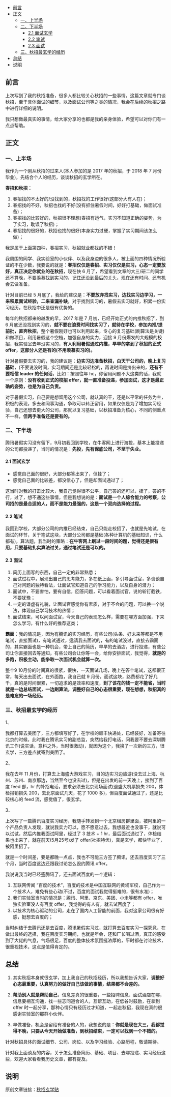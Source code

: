 - [前言](#前言)
- [正文](#正文)
  - [一、上半场](#一上半场)
  - [二、下半场](#二下半场)
    - [2.1 面试玄学](#21-面试玄学)
    - [2.2 笔试](#22-笔试)
    - [2.3 面试](#23-面试)
  - [三、秋招最玄学的经历](#三秋招最玄学的经历)
- [总结](#总结)
- [说明](#说明)

## 前言

上次写到了我的秋招准备，很多人都比较关心秋招的一些事情，这篇文章就专门谈秋招，至于具体面试的细节，以及面试公司等之类的情况，我会在后续的秋招之路中进行详细的说明。

我只想做最真实的事情，给大家分享的也都是我的亲身体验，希望可以对你们有一点点帮助。

## 正文

### 一、上半场

我作为一个刚从秋招的过来人(本人参加的是 2017 年的秋招，于 2018 年 7 月份毕业)，先结合个人的经历，谈谈秋招的玄学所在。

**春招和秋招：**

1. 春招找的不太好的/没找到的，秋招找的工作很好(这部分大有人在)；
2. 春招找的不好，秋招也找的不好(没有抓住暑假时间，好好打基础，做面试准备)；
3. 春招找的比较好的，秋招很不理想(春招有运气，实习不知道正确的姿势，为了实习，耽误了秋招)；
4. 春招找的很好的，秋招也找的很好(本身实力过硬，掌握了实习期间该怎么做)；

我是属于上面第四种，春招实习、秋招就业都找的不错！

我周围的同学、我实验室的小伙伴、以及我身边的很多人，被上面的四种情况所验证的不在少数，我要说的就是：**春招仅仅是春招、实习仅仅是实习，心态一定要放好，真正决定你就业的在秋招**，现在快 6 月了，希望看到文章的大三/研二的同学还不算晚，不要羡慕找到实习的，记住还没到最后的关头，现在还有时间、还有机会去做准备。

针对目前已经 5 月底了，我给的建议是：**不要放弃找实习，边找实习边学习，一来积累面试经验，二来查漏补缺**，对于找到实习的，暑假去实习就好，积累一份实习经历，在秋招中还是很有优势的。

每年的秋招都来的越发的早，2017 年是 7 月初，已经开始正式的内推秋招了，到 6 月底还没找到实习的，**就不要在浪费时间找实习了，就待在学校，参加内推/提前批，直奔秋招**，整个暑假刚好也可以利用起来，专心的复习基础(刷算法是关键)和做项目，利用暑假这个空档，加强自身的实力，迎接 9 月份爆发的大规模的校招，我实验室去年没实习的，**有人利用暑假通过内推，早早的拿到了秋招的正式 offer，这部分人还是有的(不用羡慕实习的)。**

针对暑假要去实习的，我的建议是：**边实习边准备秋招，白天干公司的，晚上复习基础**，(不要说没时间，实习期间还是比较轻松的，再说时间是挤出来的，**还有不要相信 leader 的任何话**，比如：按照往年 hc，你留用问题不大这类的话，我就一个原则：**没有收到正式的校招 offer，就一直准备投递，参加面试，这才是最正确的姿势，也是为自己负责。**

对于暑假实习，自己要是想留用这个公司，就认真的干，还是以平常的任务为主，积极的表现，多去和同事沟通，争取可以转正留用，如果仅仅是为了增加实习经验，自己还想去更大的公司，那就以复习基础，以秋招准备为核心，不同的侧重点不一样，**但两手准备还是要有的。**

### 二、下半场

腾讯暑假实习没有留下，9月初我回到学校，在牛客网上进行海投，基本上能投递的公司都投递了，当时的情况是：**先投，先有保底公司，不至于失业。**

#### 2.1 面试玄学

- 感觉自己面的很好，大部分都答出来了，但挂了；
- 感觉自己面的比较差，都没信心了，但是却面试通过了；

这当时对我的打击比较大，我自己觉得很不公平，自己答的还可以，挂了，答的不行，过了，想不通这些事情，但是我想说的是：**面试是一个人综合能力的考察，公司招的是最合适的人，而不是能力最强的，这是一个双向选择的过程。**

#### 2.2 笔试

我回到学校，大部分公司的内推已经结束，自己只能走校招了，也就是先笔试，在面试的环节，关于笔试这块，大部分公司都是基础(各种计算机的基础知识，什么都有)，算法题，我当时的策略：**在牛客网上刷过一段时间的题，觉得还是很有用，只要基础扎实算法过关，通过笔试还是可以的。**

#### 2.3 面试

1. 简历上面写的东西，自己一定的非常熟悉；
2. 面试过程中，展现出自己的思考能力，多在纸上画，多引导面试官，多谈谈自己对问题的独特看法，让面试官知道自己的学习能力，以及自身的潜力；
3. 面试中，不要害怕，要有自信，回答问题，可以看着面试官，说的斩钉截铁，不要犹豫；
4. 一定的谦虚有礼貌，让面试官感觉你有素质，对于不会的问题，可以换一个说法，体现自己学习技术的热情；
5. 面试结束，可以问面试官，今天自己的表现怎么样，需要在哪方面加强，下来怎么学习，有什么好的推荐这类；

**霸面**：我的情况是，因为有腾讯的实习经历，有些公司(头条、好未来等都是不用笔试，直接面试)，有笔试通过，邀请我去面试的，有的笔试没过，直接去霸面的，其实霸面也是一种机会，带上自己的简历，早早的去酒店，进行投递，有些公司让你直接回去等通知，有些公司会让你等一会，给你安排面试，我觉得，**就是的多跑，积极主动，能争取一次面试机会就算一次。**

整个9 10月份的时间真的很紧，很快，一天面试几场，晚上在答个笔试，这都很正常，每天出去面试，在外面跑，我自己就 9 月份，面试这块，路费都花了好几千，真的是时间很紧，一切追求的是效率和速度，**到了该花的钱一定不能省，当时就是一边总结面试，一边刷算法，调整好自己的心态很重要，现在想想，秋招真的是难忘的一场经历。**

### 三、秋招最玄学的经历

1、

我都打算去美团了，三方都填写好了，在学校的顺丰快递处，已经装好，准备寄往北京的时候，此时我在腾讯实习的副总监，突然给我打电话，问我要不要去深圳腾讯工作(说实话，意料之外，当时很激动)，就因为这个，我换了一次新的三方，很玄学，三方差点就寄到美团了。

2、

我在去年 11 月份，打算去上海盛大游戏实习，目的边实习边旅游(没去过上海、杭州、苏州、南京那边，当然至今也没去过)，但是在出发的前一天晚上，接到了百度 feed 部，hr 的补招电话，要求必须去北京现场面试(退盛大机票损失 200，体检报销损失 200，去北京面试几天，花了 1000 多)，但百度面试通过了，还是比较核心的 feed 流，感觉值了，很玄学。

3、

上次写了一篇腾讯百度实习经历，我随手转发到一个北京租房群里面，被阿里的一个产品负责人发现，就说我实力可以，愿不愿意过去，我想最近也没事干，就说可以试试，然后内推我面试阿里，经过了 3 技术 + 1 hr，最后面试通过了，体检结果也出来了，就在前天(5月25号)发了 offer(社招特优)，真是玄学，都快毕业了，被阿里招了。

就是一个时间差，要是都晚一点点，我也不可能三方签了腾讯，还去百度实习了三个月，当时百度这边还跟我讨论怎么毁约腾讯 offer。

我说说我当时已经签腾讯了，还去面试百度的一个逻辑：

1. 互联网传闻 “百度的技术”，百度的技术是中国互联网的黄埔军校，自己作为一个技术人，难免有些心动(不过，百度的面试我觉得挺难的，很有水准)；
2. 我们实验室当时的情况是：腾讯、阿里、京东、美团、小米等都有 offer，唯独实验室没人有百度 offer，我觉得的有人有，就去试百度了；
3. 以技术为核心驱动的公司，走在了国内人工智能的前面，我对这家公司很有好感，挺想去百度的；

当时纠结于去腾讯还是去百度，腾讯暑假实习过，就打算去百度实习一探究竟，在做出最终的选择，我在百度实习期间，也就是年会，还和厂长喝过酒，真正的感受到了大佬的气息，气场很足，百度的整体技术氛围挺浓厚的，平时都在讨论技术，很重视技术，这点是值得肯定的。

## 总结

1. 其实秋招本身就很玄学，加上我自己的秋招经历，所以我想告诉大家，**调整好心态最重要，认真努力的做好自己该做的事情，结果都不会差的。**

2. **帮助别人就是帮助自己**，信息差真的很重要，一些招聘信息、面试酒店在哪，信息要相互沟通，找一些志同道合的人，互帮互助，在低谷时鼓励，在拿到 offer 时一起分享，那种心情只有经历过才知道，一起走秋招，我现在真的很感谢实验室的那群小伙伴。

3. 早做准备，机会是留给有准备的人的，我想说的是：**你就是现在大三，我都觉得不晚，只要从今天开始做准备，到秋招结束，一定可以找到一个不错的。**

针对秋招具体的面试细节、公司、岗位、以及学习经验、心路历程，敬请期待。

针对我上面谈及的内容，关于怎么准备简历、基础、项目、去哪投递、实习经历这些，欢迎大家看看我历史文章，都有提及。

## 说明

原创文章链接：[秋招玄学贴](https://mp.weixin.qq.com/s?__biz=MzU4MjQ3NzEyNA==&mid=2247483710&idx=1&sn=af9f7df7ff02734fa1fd86fc5cd3e9b7&chksm=fdb6f515cac17c03fced6ee4325b84eb12d0a1e716d2c4d783b0ad5629dccad9cf1b44707943&token=1469515448&lang=zh_CN#rd)
